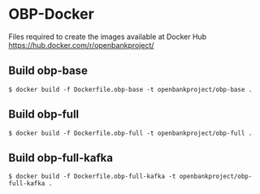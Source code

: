 # OBP-Docker

Files required to create the images available at Docker Hub
https://hub.docker.com/r/openbankproject/


## Build obp-base

    $ docker build -f Dockerfile.obp-base -t openbankproject/obp-base .


## Build obp-full

    $ docker build -f Dockerfile.obp-full -t openbankproject/obp-full .


## Build obp-full-kafka

    $ docker build -f Dockerfile.obp-full-kafka -t openbankproject/obp-full-kafka .

